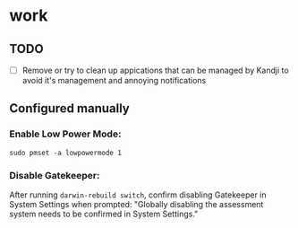 # work

## TODO

- [ ] Remove or try to clean up appications that can be managed by Kandji to
      avoid it's management and annoying notifications

## Configured manually

### Enable Low Power Mode:
  
```console
sudo pmset -a lowpowermode 1
```

### Disable Gatekeeper:

After running `darwin-rebuild switch`, confirm disabling Gatekeeper in System Settings when prompted:
"Globally disabling the assessment system needs to be confirmed in System Settings."
